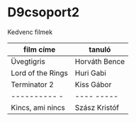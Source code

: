 # D9csoport2


Kedvenc filmek

| film címe | tanuló |
| --------- | ------ |
| Üvegtigris | Horváth Bence |
| Lord of the Rings | Huri Gabi |
| Terminator 2 | Kiss Gábor | 
| ---------- - | ---- ----- |
| Kincs, ami nincs | Szász Kristóf |
